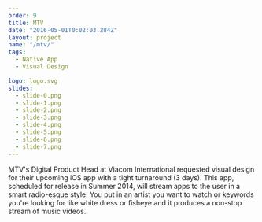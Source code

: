 ```yaml
---
order: 9
title: MTV
date: "2016-05-01T0:02:03.284Z"
layout: project
name: "/mtv/"
tags:
  - Native App
  - Visual Design

logo: logo.svg
slides:
  - slide-0.png
  - slide-1.png
  - slide-2.png
  - slide-3.png
  - slide-4.png
  - slide-5.png
  - slide-6.png
  - slide-7.png
---
```

MTV's Digital Product Head at Viacom International requested visual design
for their upcoming iOS app with a tight turnaround (3 days). This app, scheduled for
release in Summer 2014, will stream apps to the user in a smart radio-esque style.
You put in an artist you want to watch or keywords you're looking for like
white dress or fisheye and it produces a non-stop stream of music videos.
